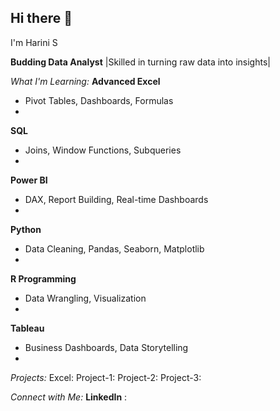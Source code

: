 ## Hi there 👋
I'm Harini S


**Budding Data Analyst**
|Skilled in turning raw data into insights|

*What I'm Learning:*
**Advanced Excel**
- Pivot Tables, Dashboards, Formulas
- 
**SQL**
- Joins, Window Functions, Subqueries
- 
**Power BI**
- DAX, Report Building, Real-time Dashboards
- 
**Python**
- Data Cleaning, Pandas, Seaborn, Matplotlib
- 
**R Programming**
- Data Wrangling, Visualization
- 
**Tableau**
- Business Dashboards, Data Storytelling
- 
*Projects:*
Excel:
Project-1:
Project-2:
Project-3:

*Connect with Me:*
**LinkedIn** : 
